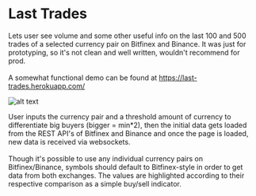 # Last Trades

Lets user see volume and some other useful info on the last 100 and 500 trades of a selected currency pair on Bitfinex and Binance.
It was just for prototyping, so it's not clean and well written, wouldn't recommend for prod.<br><br>
A somewhat functional demo can be found at https://last-trades.herokuapp.com/

![alt text](https://i.imgur.com/bRhaUXm.png)

User inputs the currency pair and a threshold amount of currency to differentiate big buyers (bigger = min*2), then the initial data gets loaded from the REST API's of Bitfinex and Binance and once the page is loaded, new data is received via websockets.<br><br>
Though it's possible to use any individual currency pairs on Bitfinex/Binance, symbols should default to Bitfinex-style in order to get data from both exchanges.
The values are highlighted according to their respective comparison as a simple buy/sell indicator.
